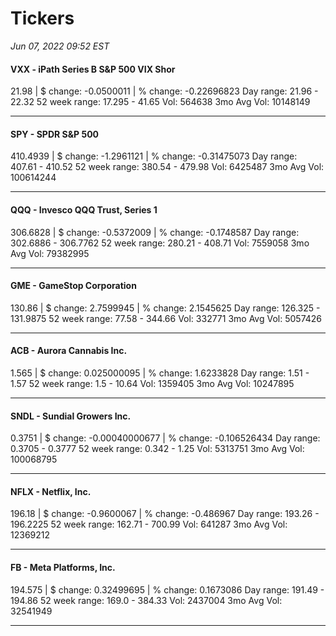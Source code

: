 # Tickers
*Jun 07, 2022 09:52 EST*

#### VXX - iPath Series B S&P 500 VIX Shor
21.98 | $ change: -0.0500011 | % change: -0.22696823
Day range: 21.96 - 22.32 52 week range: 17.295 - 41.65
Vol: 564638 3mo Avg Vol: 10148149

---

#### SPY - SPDR S&P 500
410.4939 | $ change: -1.2961121 | % change: -0.31475073
Day range: 407.61 - 410.52 52 week range: 380.54 - 479.98
Vol: 6425487 3mo Avg Vol: 100614244

---

#### QQQ - Invesco QQQ Trust, Series 1
306.6828 | $ change: -0.5372009 | % change: -0.1748587
Day range: 302.6886 - 306.7762 52 week range: 280.21 - 408.71
Vol: 7559058 3mo Avg Vol: 79382995

---

#### GME - GameStop Corporation
130.86 | $ change: 2.7599945 | % change: 2.1545625
Day range: 126.325 - 131.9875 52 week range: 77.58 - 344.66
Vol: 332771 3mo Avg Vol: 5057426

---

#### ACB - Aurora Cannabis Inc.
1.565 | $ change: 0.025000095 | % change: 1.6233828
Day range: 1.51 - 1.57 52 week range: 1.5 - 10.64
Vol: 1359405 3mo Avg Vol: 10247895

---

#### SNDL - Sundial Growers Inc.
0.3751 | $ change: -0.00040000677 | % change: -0.106526434
Day range: 0.3705 - 0.3777 52 week range: 0.342 - 1.25
Vol: 5313751 3mo Avg Vol: 100068795

---

#### NFLX - Netflix, Inc.
196.18 | $ change: -0.9600067 | % change: -0.486967
Day range: 193.26 - 196.2225 52 week range: 162.71 - 700.99
Vol: 641287 3mo Avg Vol: 12369212

---

#### FB - Meta Platforms, Inc.
194.575 | $ change: 0.32499695 | % change: 0.1673086
Day range: 191.49 - 194.86 52 week range: 169.0 - 384.33
Vol: 2437004 3mo Avg Vol: 32541949

---

